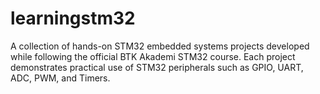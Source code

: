 # learningstm32
A collection of hands-on STM32 embedded systems projects developed while following the official BTK Akademi STM32 course. Each project demonstrates practical use of STM32 peripherals such as GPIO, UART, ADC, PWM, and Timers.
